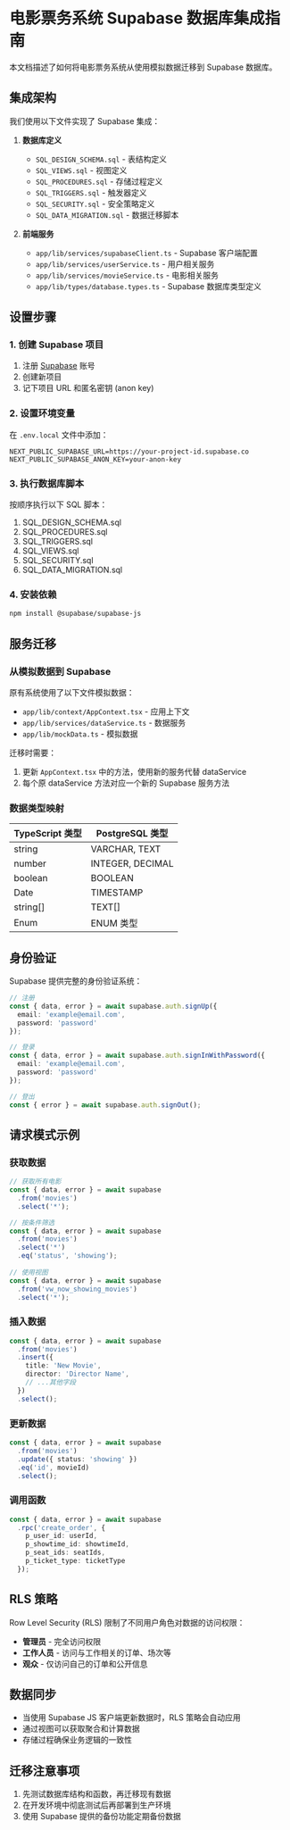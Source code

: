 # 电影票务系统 Supabase 数据库集成指南

本文档描述了如何将电影票务系统从使用模拟数据迁移到 Supabase 数据库。

## 集成架构

我们使用以下文件实现了 Supabase 集成：

1. **数据库定义**
   - `SQL_DESIGN_SCHEMA.sql` - 表结构定义
   - `SQL_VIEWS.sql` - 视图定义
   - `SQL_PROCEDURES.sql` - 存储过程定义
   - `SQL_TRIGGERS.sql` - 触发器定义
   - `SQL_SECURITY.sql` - 安全策略定义
   - `SQL_DATA_MIGRATION.sql` - 数据迁移脚本

2. **前端服务**
   - `app/lib/services/supabaseClient.ts` - Supabase 客户端配置
   - `app/lib/services/userService.ts` - 用户相关服务
   - `app/lib/services/movieService.ts` - 电影相关服务
   - `app/lib/types/database.types.ts` - Supabase 数据库类型定义

## 设置步骤

### 1. 创建 Supabase 项目

1. 注册 [Supabase](https://supabase.com/) 账号
2. 创建新项目
3. 记下项目 URL 和匿名密钥 (anon key)

### 2. 设置环境变量

在 `.env.local` 文件中添加：

```
NEXT_PUBLIC_SUPABASE_URL=https://your-project-id.supabase.co
NEXT_PUBLIC_SUPABASE_ANON_KEY=your-anon-key
```

### 3. 执行数据库脚本

按顺序执行以下 SQL 脚本：

1. SQL_DESIGN_SCHEMA.sql
2. SQL_PROCEDURES.sql
3. SQL_TRIGGERS.sql
4. SQL_VIEWS.sql
5. SQL_SECURITY.sql
6. SQL_DATA_MIGRATION.sql

### 4. 安装依赖

```bash
npm install @supabase/supabase-js
```

## 服务迁移

### 从模拟数据到 Supabase

原有系统使用了以下文件模拟数据：
- `app/lib/context/AppContext.tsx` - 应用上下文
- `app/lib/services/dataService.ts` - 数据服务
- `app/lib/mockData.ts` - 模拟数据

迁移时需要：

1. 更新 `AppContext.tsx` 中的方法，使用新的服务代替 dataService
2. 每个原 dataService 方法对应一个新的 Supabase 服务方法

### 数据类型映射

| TypeScript 类型 | PostgreSQL 类型 |
|----------------|----------------|
| string         | VARCHAR, TEXT   |
| number         | INTEGER, DECIMAL|
| boolean        | BOOLEAN         |
| Date           | TIMESTAMP       |
| string[]       | TEXT[]          |
| Enum           | ENUM 类型       |

## 身份验证

Supabase 提供完整的身份验证系统：

```typescript
// 注册
const { data, error } = await supabase.auth.signUp({
  email: 'example@email.com',
  password: 'password'
});

// 登录
const { data, error } = await supabase.auth.signInWithPassword({
  email: 'example@email.com',
  password: 'password'
});

// 登出
const { error } = await supabase.auth.signOut();
```

## 请求模式示例

### 获取数据

```typescript
// 获取所有电影
const { data, error } = await supabase
  .from('movies')
  .select('*');

// 按条件筛选
const { data, error } = await supabase
  .from('movies')
  .select('*')
  .eq('status', 'showing');
  
// 使用视图
const { data, error } = await supabase
  .from('vw_now_showing_movies')
  .select('*');
```

### 插入数据

```typescript
const { data, error } = await supabase
  .from('movies')
  .insert({
    title: 'New Movie',
    director: 'Director Name',
    // ...其他字段
  })
  .select();
```

### 更新数据

```typescript
const { data, error } = await supabase
  .from('movies')
  .update({ status: 'showing' })
  .eq('id', movieId)
  .select();
```

### 调用函数

```typescript
const { data, error } = await supabase
  .rpc('create_order', {
    p_user_id: userId,
    p_showtime_id: showtimeId,
    p_seat_ids: seatIds,
    p_ticket_type: ticketType
  });
```

## RLS 策略

Row Level Security (RLS) 限制了不同用户角色对数据的访问权限：

- **管理员** - 完全访问权限
- **工作人员** - 访问与工作相关的订单、场次等
- **观众** - 仅访问自己的订单和公开信息

## 数据同步

- 当使用 Supabase JS 客户端更新数据时，RLS 策略会自动应用
- 通过视图可以获取聚合和计算数据
- 存储过程确保业务逻辑的一致性

## 迁移注意事项

1. 先测试数据库结构和函数，再迁移现有数据
2. 在开发环境中彻底测试后再部署到生产环境
3. 使用 Supabase 提供的备份功能定期备份数据 